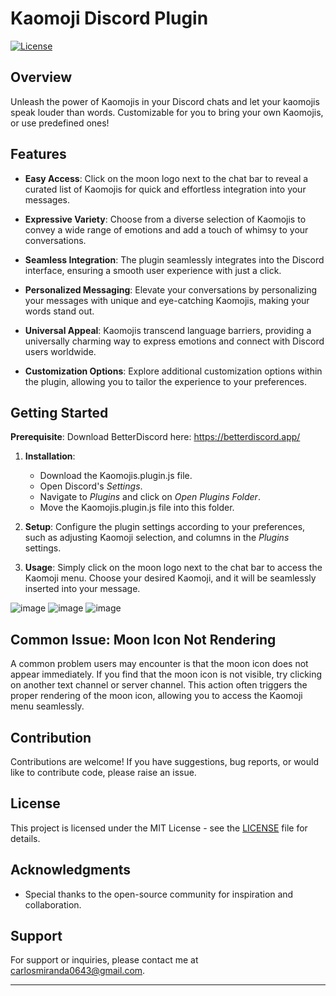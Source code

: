 # Kaomoji Discord Plugin

[![License](https://img.shields.io/badge/license-MIT-blue.svg)](https://opensource.org/licenses/MIT)

## Overview

Unleash the power of Kaomojis in your Discord chats and let your kaomojis speak louder than words.  Customizable for you to bring your own Kaomojis, or use predefined ones!

## Features

- **Easy Access**: Click on the moon logo next to the chat bar to reveal a curated list of Kaomojis for quick and effortless integration into your messages.

- **Expressive Variety**: Choose from a diverse selection of Kaomojis to convey a wide range of emotions and add a touch of whimsy to your conversations.

- **Seamless Integration**: The plugin seamlessly integrates into the Discord interface, ensuring a smooth user experience with just a click.

- **Personalized Messaging**: Elevate your conversations by personalizing your messages with unique and eye-catching Kaomojis, making your words stand out.

- **Universal Appeal**: Kaomojis transcend language barriers, providing a universally charming way to express emotions and connect with Discord users worldwide.

- **Customization Options**: Explore additional customization options within the plugin, allowing you to tailor the experience to your preferences.

## Getting Started

**Prerequisite**: Download BetterDiscord here: https://betterdiscord.app/

1. **Installation**:
   -  Download the Kaomojis.plugin.js file.
   -  Open Discord's _Settings_.
   -  Navigate to _Plugins_ and click on _Open Plugins Folder_.
   -  Move the Kaomojis.plugin.js file into this folder.
2. **Setup**: Configure the plugin settings according to your preferences, such as adjusting Kaomoji selection, and columns in the _Plugins_ settings.

3. **Usage**: Simply click on the moon logo next to the chat bar to access the Kaomoji menu. Choose your desired Kaomoji, and it will be seamlessly inserted into your message.

![image](https://github.com/kotooriiii/kaomoji/assets/8682236/e16b016b-1391-4d3a-a4d2-28c8e3dafaa0)
![image](https://github.com/kotooriiii/kaomoji/assets/8682236/4ec88a21-559e-4eed-b08d-2ec8b8d95426)
![image](https://github.com/kotooriiii/kaomoji/assets/8682236/b8124568-5d80-49a9-be55-99c8ee57d8eb)

## Common Issue: Moon Icon Not Rendering

A common problem users may encounter is that the moon icon does not appear immediately. If you find that the moon icon is not visible, try clicking on another text channel or server channel. This action often triggers the proper rendering of the moon icon, allowing you to access the Kaomoji menu seamlessly.

## Contribution

Contributions are welcome! If you have suggestions, bug reports, or would like to contribute code, please raise an issue.

## License

This project is licensed under the MIT License - see the [LICENSE](LICENSE) file for details.

## Acknowledgments

- Special thanks to the open-source community for inspiration and collaboration.

## Support

For support or inquiries, please contact me at [carlosmiranda0643@gmail.com](mailto:carlosmiranda0643@gmail.com).

---
